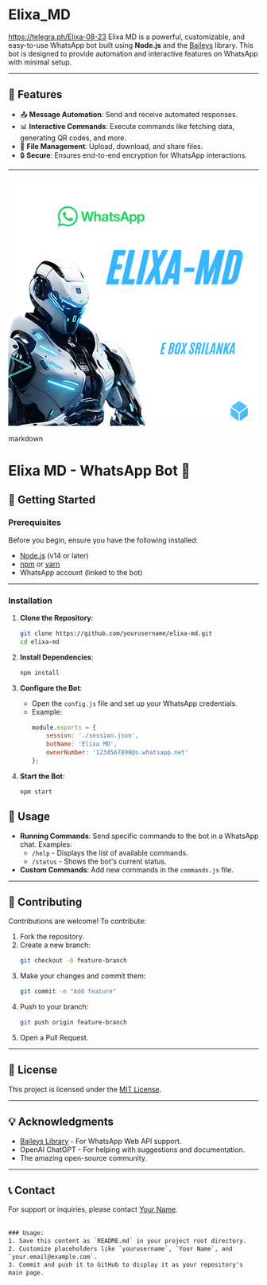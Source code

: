 # Elixa_MD
https://telegra.ph/Elixa-08-23
Elixa MD is a powerful, customizable, and easy-to-use WhatsApp bot built using **Node.js** and the [Baileys](https://github.com/adiwajshing/Baileys) library. This bot is designed to provide automation and interactive features on WhatsApp with minimal setup.

---

## 🌟 Features

- 📤 **Message Automation**: Send and receive automated responses.
- 📊 **Interactive Commands**: Execute commands like fetching data, generating QR codes, and more.
- 📂 **File Management**: Upload, download, and share files.
- 🔒 **Secure**: Ensures end-to-end encryption for WhatsApp interactions.

---

![Elixa MD Logo](https://raw.githubusercontent.com/Eboxsl/ELAUTO/refs/heads/main/Copy%20of%20Elixa-MD%20(Logo)%20(2).png)


markdown
# Elixa MD - WhatsApp Bot 🤖


## 🚀 Getting Started

### Prerequisites

Before you begin, ensure you have the following installed:

- [Node.js](https://nodejs.org/) (v14 or later)
- [npm](https://www.npmjs.com/) or [yarn](https://yarnpkg.com/)
- WhatsApp account (linked to the bot)
---
### Installation

1. **Clone the Repository**:
   ```bash
   git clone https://github.com/yourusername/elixa-md.git
   cd elixa-md
   ```

2. **Install Dependencies**:
   ```bash
   npm install
   ```

3. **Configure the Bot**:
   - Open the `config.js` file and set up your WhatsApp credentials.
   - Example:
     ```javascript
     module.exports = {
         session: './session.json',
         botName: 'Elixa MD',
         ownerNumber: '1234567890@s.whatsapp.net'
     };
     ```

4. **Start the Bot**:
   ```bash
   npm start
   ```


## 🔧 Usage

- **Running Commands**: Send specific commands to the bot in a WhatsApp chat. Examples:
  - `/help` - Displays the list of available commands.
  - `/status` - Shows the bot's current status.
- **Custom Commands**: Add new commands in the `commands.js` file.

---

## 🤝 Contributing

Contributions are welcome! To contribute:

1. Fork the repository.
2. Create a new branch:
   ```bash
   git checkout -b feature-branch
   ```
3. Make your changes and commit them:
   ```bash
   git commit -m "Add feature"
   ```
4. Push to your branch:
   ```bash
   git push origin feature-branch
   ```
5. Open a Pull Request.

---

## 📜 License

This project is licensed under the [MIT License](LICENSE).

---

## 💡 Acknowledgments

- [Baileys Library](https://github.com/adiwajshing/Baileys) - For WhatsApp Web API support.
- OpenAI ChatGPT - For helping with suggestions and documentation.
- The amazing open-source community.

---

## 📞 Contact

For support or inquiries, please contact [Your Name](mailto:your.email@example.com).
```

### Usage:
1. Save this content as `README.md` in your project root directory.
2. Customize placeholders like `yourusername`, `Your Name`, and `your.email@example.com`.
3. Commit and push it to GitHub to display it as your repository's main page.
